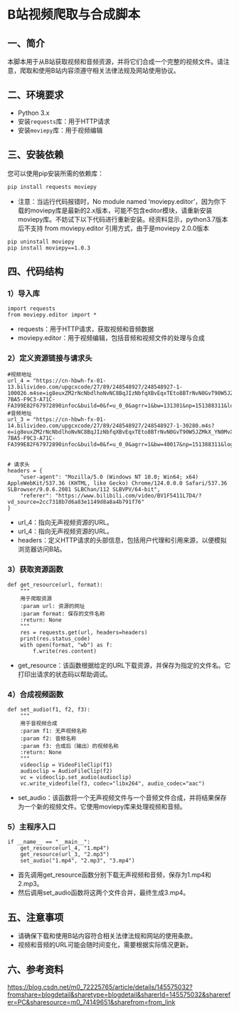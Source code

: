 # B站视频爬取与合成脚本

## 一、简介
本脚本用于从B站获取视频和音频资源，并将它们合成一个完整的视频文件。请注意，爬取和使用B站内容须遵守相关法律法规及网站使用协议。

## 二、环境要求
- Python 3.x
- 安装`requests`库：用于HTTP请求
- 安装`moviepy`库：用于视频编辑

## 三、安装依赖
您可以使用pip安装所需的依赖库：
```bash
pip install requests moviepy
```
* 注意：当运行代码报错时，No module named ‘moviepy.editor’，因为你下载的moviepy库是最新的2.x版本，可能不包含editor模块，请重新安装moviepy库。不妨试下以下代码进行重新安装。经资料显示，python3.7版本后不支持 from moviepy.editor 引用方式，由于是moviepy 2.0.0版本
```
pip uninstall moviepy
pip install moviepy==1.0.3
```

## 四、代码结构
### 1）导入库
```
import requests
from moviepy.editor import *
```

* requests：用于HTTP请求，获取视频和音频数据 
* moviepy.editor：用于视频编辑，包括音频和视频文件的处理与合成
  
### 2）定义资源链接与请求头
```
#视频地址
url_4 = "https://cn-hbwh-fx-01-13.bilivideo.com/upgcxcode/27/89/248548927/248548927-1-100026.m4se=ig8euxZM2rNcNbdlhoNvNC8BqJIzNbfqXBvEqxTEto8BTrNvN0GvT90W5JZMkX_YN0MvXg8gNEV4NC8xNEV4N03eN0B5tZlqNxTEto8BTrNvNeZVuJ10Kj_g2UB02J0mN0B5tZlqNCNEto8BTrNvNC7MTX502C8f2jmMQJ6mqF2fka1mqx6gqj0eN0B599M=&uipk=5&nbs=1&deadline=1742382759&gen=playurlv2&os=bcache&oi=3746251271&trid=0000aae5a0b9d91f46a1baf3468da4b58ddau&mid=3461562702498712&platform=pc&og=cos&upsig=dfba35ea6901d1e27d167c89beafc2af&uparams=e,uipk,nbs,deadline,gen,os,oi,trid,mid,platform,og&cdnid=3881&bvc=vod&nettype=0&orderid=0,3&buvid=9AEF060E-7BA5-F9C3-A71C-FA399E82F67972890infoc&build=0&f=u_0_0&agrr=1&bw=131301&np=151388311&logo=80000000"
#音频地址
url_3 = "https://cn-hbwh-fx-01-14.bilivideo.com/upgcxcode/27/89/248548927/248548927-1-30280.m4s?e=ig8euxZM2rNcNbdlhoNvNC8BqJIzNbfqXBvEqxTEto8BTrNvN0GvT90W5JZMkX_YN0MvXg8gNEV4NC8xNEV4N03eN0B5tZlqNxTEto8BTrNvNeZVuJ10Kj_g2UB02J0mN0B5tZlqNCNEto8BTrNvNC7MTX502C8f2jmMQJ6mqF2fka1mqx6gqj0eN0B599M=&uipk=5&nbs=1&deadline=1742382759&gen=playurlv2&os=bcache&oi=3746251271&trid=0000aae5a0b9d91f46a1baf3468da4b58ddau&mid=3461562702498712&platform=pc&og=cos&upsig=77541264ad991b1e1712438054cd3ba1&uparams=e,uipk,nbs,deadline,gen,os,oi,trid,mid,platform,og&cdnid=3882&bvc=vod&nettype=0&orderid=0,3&buvid=9AEF060E-7BA5-F9C3-A71C-FA399E82F67972890infoc&build=0&f=u_0_0&agrr=1&bw=40017&np=151388311&logo=80000000"


# 请求头
headers = {
    "user-agent": "Mozilla/5.0 (Windows NT 10.0; Win64; x64) AppleWebKit/537.36 (KHTML, like Gecko) Chrome/124.0.0.0 Safari/537.36 SLBrowser/9.0.6.2081 SLBChan/112 SLBVPV/64-bit",
    "referer": "https://www.bilibili.com/video/BV1F5411L7D4/?vd_source=2cc7318b7d6a83e1149d8a8a4b791f76"
}
```
* url_4：指向无声视频资源的URL。
* url_4：指向无声视频资源的URL。
* headers：定义HTTP请求的头部信息，包括用户代理和引用来源，以便模拟浏览器访问B站。

### 3）获取资源函数
```
def get_resource(url, format):
    """
    用于爬取资源
    :param url: 资源的网址
    :param format: 保存的文件名称
    :return: None
    """
    res = requests.get(url, headers=headers)
    print(res.status_code)
    with open(format, "wb") as f:
        f.write(res.content)
```
* get_resource：该函数根据给定的URL下载资源，并保存为指定的文件名。它打印出请求的状态码以帮助调试。

### 4）合成视频函数
```
def set_audio(f1, f2, f3):
    """
    用于音视频合成
    :param f1: 无声视频名称
    :param f2: 音频名称
    :param f3: 合成后（输出）的视频名称
    :return: None
    """
    videoclip = VideoFileClip(f1)
    audioclip = AudioFileClip(f2)
    vc = videoclip.set_audio(audioclip)
    vc.write_videofile(f3, codec="libx264", audio_codec="aac")
```
* set_audio：该函数将一个无声视频文件与一个音频文件合成，并将结果保存为一个新的视频文件。它使用moviepy库来处理视频和音频。

### 5）主程序入口
```
if __name__ == "__main__":
    get_resource(url_4, "1.mp4")
    get_resource(url_3, "2.mp3")
    set_audio("1.mp4", "2.mp3", "3.mp4")
```
* 首先调用get_resource函数分别下载无声视频和音频，保存为1.mp4和2.mp3。
* 然后调用set_audio函数将这两个文件合并，最终生成3.mp4。

## 五、注意事项
* 请确保下载和使用B站内容符合相关法律法规和网站的使用条款。
* 视频和音频的URL可能会随时间变化，需要根据实际情况更新。
   
## 六、参考资料
https://blog.csdn.net/m0_72225765/article/details/145575032?fromshare=blogdetail&sharetype=blogdetail&sharerId=145575032&sharerefer=PC&sharesource=m0_74149651&sharefrom=from_link
